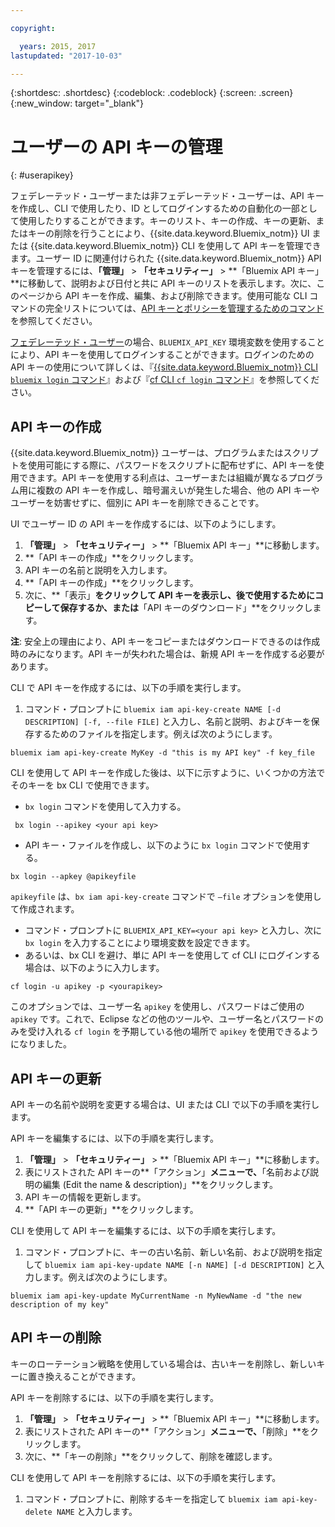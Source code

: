 ```yaml
---

copyright:

  years: 2015, 2017
lastupdated: "2017-10-03"

---
```


{:shortdesc: .shortdesc}
{:codeblock: .codeblock}
{:screen: .screen}
{:new_window: target="_blank"}

# ユーザーの API キーの管理
{: #userapikey}

フェデレーテッド・ユーザーまたは非フェデレーテッド・ユーザーは、API キーを作成し、CLI で使用したり、ID としてログインするための自動化の一部として使用したりすることができます。キーのリスト、キーの作成、キーの更新、またはキーの削除を行うことにより、{{site.data.keyword.Bluemix_notm}} UI または {{site.data.keyword.Bluemix_notm}} CLI を使用して API キーを管理できます。ユーザー ID に関連付けられた {{site.data.keyword.Bluemix_notm}} API キーを管理するには、**「管理」** &gt; **「セキュリティー」** &gt; **「Bluemix API キー」**に移動して、説明および日付と共に API キーのリストを表示します。次に、このページから API キーを作成、編集、および削除できます。使用可能な CLI コマンドの完全リストについては、[API キーとポリシーを管理するためのコマンド](/docs/cli/reference/bluemix_cli/bx_cli.html#bx_commands_iam)を参照してください。

[フェデレーテッド・ユーザー](/docs/admin/adminpublic.html#federatedid)の場合、`BLUEMIX_API_KEY` 環境変数を使用することにより、API キーを使用してログインすることができます。ログインのための API キーの使用について詳しくは、『[{{site.data.keyword.Bluemix_notm}} CLI `bluemix login` コマンド](/docs/cli/reference/bluemix_cli/bx_cli.html#bluemix_login)』および『[cf CLI `cf login` コマンド](/docs/cli/reference/cfcommands/index.html#cf_login)』を参照してください。

## API キーの作成

{{site.data.keyword.Bluemix_notm}} ユーザーは、プログラムまたはスクリプトを使用可能にする際に、パスワードをスクリプトに配布せずに、API キーを使用できます。API キーを使用する利点は、ユーザーまたは組織が異なるプログラム用に複数の API キーを作成し、暗号漏えいが発生した場合、他の API キーやユーザーを妨害せずに、個別に API キーを削除できることです。

UI でユーザー ID の API キーを作成するには、以下のようにします。

1. **「管理」** &gt; **「セキュリティー」** &gt; **「Bluemix API キー」**に移動します。
2. **「API キーの作成」**をクリックします。
3. API キーの名前と説明を入力します。
4. **「API キーの作成」**をクリックします。
5. 次に、**「表示」**をクリックして API キーを表示し、後で使用するためにコピーして保存するか、または**「API キーのダウンロード」**をクリックします。

**注**: 安全上の理由により、API キーをコピーまたはダウンロードできるのは作成時のみになります。API キーが失われた場合は、新規 API キーを作成する必要があります。

CLI で API キーを作成するには、以下の手順を実行します。

1. コマンド・プロンプトに `bluemix iam api-key-create NAME [-d DESCRIPTION] [-f, --file FILE]` と入力し、名前と説明、およびキーを保存するためのファイルを指定します。例えば次のようにします。

```
bluemix iam api-key-create MyKey -d "this is my API key" -f key_file
``` 

CLI を使用して API キーを作成した後は、以下に示すように、いくつかの方法でそのキーを bx CLI で使用できます。

* `bx login` コマンドを使用して入力する。
```
 bx login --apikey <your api key>
```
* API キー・ファイルを作成し、以下のように `bx login` コマンドで使用する。 
 ```
 bx login --apkey @apikeyfile
 ```
`apikeyfile` は、`bx iam api-key-create` コマンドで `—file` オプションを使用して作成されます。
* コマンド・プロンプトに `BLUEMIX_API_KEY=<your api key>` と入力し、次に `bx login` を入力することにより環境変数を設定できます。
* あるいは、bx CLI を避け、単に API キーを使用して cf CLI にログインする場合は、以下のように入力します。
 ```
 cf login -u apikey -p <yourapikey>
 ```
このオプションでは、ユーザー名 `apikey` を使用し、パスワードはご使用の`apikey` です。これで、Eclipse などの他のツールや、ユーザー名とパスワードのみを受け入れる `cf login` を予期している他の場所で `apikey` を使用できるようになりました。

## API キーの更新

API キーの名前や説明を変更する場合は、UI または CLI で以下の手順を実行します。

API キーを編集するには、以下の手順を実行します。

1. **「管理」** &gt; **「セキュリティー」** &gt; **「Bluemix API キー」**に移動します。
2. 表にリストされた API キーの**「アクション」**メニューで、**「名前および説明の編集 (Edit the name & description)」**をクリックします。 
3. API キーの情報を更新します。
4. **「API キーの更新」**をクリックします。

CLI を使用して API キーを編集するには、以下の手順を実行します。

1. コマンド・プロンプトに、キーの古い名前、新しい名前、および説明を指定して `bluemix iam api-key-update NAME [-n NAME] [-d DESCRIPTION]` と入力します。例えば次のようにします。

```
bluemix iam api-key-update MyCurrentName -n MyNewName -d "the new description of my key"
```

## API キーの削除

キーのローテーション戦略を使用している場合は、古いキーを削除し、新しいキーに置き換えることができます。

API キーを削除するには、以下の手順を実行します。 

1. **「管理」** &gt; **「セキュリティー」** &gt; **「Bluemix API キー」**に移動します。
2. 表にリストされた API キーの**「アクション」**メニューで、**「削除」**をクリックします。
3. 次に、**「キーの削除」**をクリックして、削除を確認します。

CLI を使用して API キーを削除するには、以下の手順を実行します。
1. コマンド・プロンプトに、削除するキーを指定して `bluemix iam api-key-delete NAME` と入力します。
